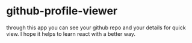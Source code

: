 # github-profile-viewer

through this app you can see your github repo and your details for quick view. I hope it helps to learn react with a better way. 
